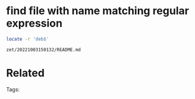 # find file with name matching regular expression
```bash
locate -r 'deb$'
```

` zet/20221003150132/README.md `

# Related


Tags:

    
